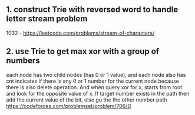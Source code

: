 ## 1. construct Trie with reversed word to handle letter stream problem

1032 - https://leetcode.com/problems/stream-of-characters/

## 2. use Trie to get max xor with a group of numbers

each node has two child nodes (has 0 or 1 value), and each node also has cnt indicates if there is any 0 or 1 number for the current node because there is also delete operation. And when query xor for x, starts from root and look for the opposite value of x. If target number exists in the path then add the current value of the bit, else go the the other number path  
https://codeforces.com/problemset/problem/706/D
